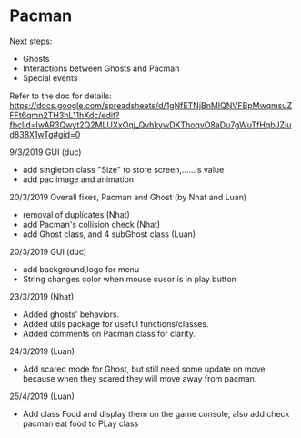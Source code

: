 # Pacman

Next steps:
+ Ghosts
+ Interactions between Ghosts and Pacman
+ Special events

Refer to the doc for details:
https://docs.google.com/spreadsheets/d/1gNfETNjBnMIQNVFBpMwqmsuZFFt6qmn2TH3hL11hXdc/edit?fbclid=IwAR3Qwyt2Q2MLUXxOqj_QvhkywDKThoqvO8aDu7gWuTfHqbJZiud838X1wTg#gid=0

9/3/2019 GUI (duc)
+ add singleton class "Size" to store screen,......'s value
+ add pac image and animation

20/3/2019 Overall fixes, Pacman and Ghost (by Nhat and Luan)
+ removal of duplicates (Nhat)
+ add Pacman's collision check (Nhat)
+ add Ghost class, and 4 subGhost class (Luan)

20/3/2019 GUI (duc)
+ add background,logo for menu
+ String changes color when mouse cusor is in play button

23/3/2019 (Nhat)
+ Added ghosts' behaviors. 
+ Added utils package for useful functions/classes.  
+ Added comments on Pacman class for clarity.

24/3/2019 (Luan)
+ Add scared mode for Ghost, but still need some update on move because when they scared they will move away from pacman.


25/4/2019 (Luan)
+ Add class Food and display them on the game console, also add check pacman eat food to PLay class
